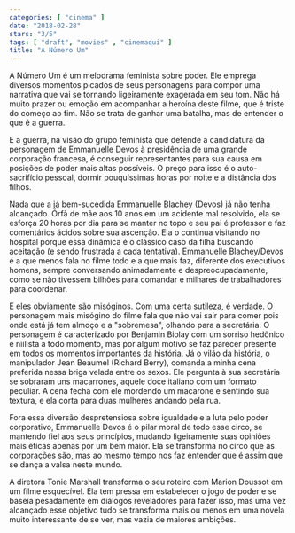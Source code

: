 ```yaml
---
categories: [ "cinema" ]
date: "2018-02-28"
stars: "3/5"
tags: [ "draft", "movies" , "cinemaqui" ]
title: "A Número Um"
---
```

A Número Um é um melodrama feminista sobre poder. Ele emprega diversos
momentos picados de seus personagens para compor uma narrativa que vai
se tornando ligeiramente exagerada em seu tom. Não há muito prazer ou
emoção em acompanhar a heroína deste filme, que é triste do começo
ao fim. Não se trata de ganhar uma batalha, mas de entender o que é
a guerra.

E a guerra, na visão do grupo feminista que defende a candidatura da
personagem de Emmanuelle Devos à presidência de uma grande corporação
francesa, é conseguir representantes para sua causa em posições de
poder mais altas possíveis. O preço para isso é o auto-sacrifício
pessoal, dormir pouquíssimas horas por noite e a distância dos filhos.

Nada que a já bem-sucedida Emmanuelle Blachey (Devos) já não tenha
alcançado. Órfã de mãe aos 10 anos em um acidente mal resolvido,
ela se esforça 20 horas por dia para se manter no topo e seu pai é
professor e faz comentários ácidos sobre sua ascenção. Ela o continua
visitando no hospital porque essa dinâmica é o clássico caso da filha
buscando aceitação (e sendo frustrada a cada tentativa). Emmanuelle
Blachey/Devos é a que menos fala no filme todo e a que mais faz,
diferente dos executivos homens, sempre conversando animadamente e
despreocupadamente, como se não tivessem bilhões para comandar e
milhares de trabalhadores para coordenar.

E eles obviamente são misóginos. Com uma certa sutileza, é verdade. O
personagem mais misógino do filme fala que não vai sair para comer pois
onde está já tem almoço e a "sobremesa", olhando para a secretária. O
personagem é caracterizado por Benjamin Biolay com um sorriso hedônico
e niilista a todo momento, mas por algum motivo se faz parecer presente
em todos os momentos importantes da história. Já o vilão da história,
o manipulador Jean Beaumel (Richard Berry), comanda a minha cena preferida
nessa briga velada entre os sexos. Ele pergunta à sua secretária se
sobraram uns macarrones, aquele doce italiano com um formato peculiar. A
cena fecha com ele mordendo um macarone e sentindo sua textura, e ela
corta para duas mulheres andando pela rua.

Fora essa diversão despretensiosa sobre igualdade e a luta pelo poder
corporativo, Emmanuelle Devos é o pilar moral de todo esse circo, se
mantendo fiel aos seus princípios, mudando ligeiramente suas opiniões
mais éticas apenas por um bem maior. Ela se transforma no circo que
as corporações são, mas ao mesmo tempo nos faz entender que é assim
que se dança a valsa neste mundo.

A diretora Tonie Marshall transforma o seu roteiro com Marion Doussot
em um filme esquecível. Ela tem pressa em estabelecer o jogo de poder
e se baseia pesadamente em diálogos reveladores para fazer isso, mas
uma vez alcançado esse objetivo tudo se transforma mais ou menos em
uma novela muito interessante de se ver, mas vazia de maiores ambições.
